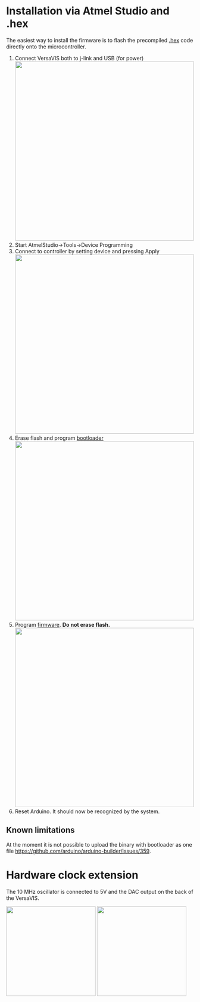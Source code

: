 # Installation via Atmel Studio and .hex
The easiest way to install the firmware is to flash the precompiled [.hex](https://github.com/rikba/versavis/tree/feature/gnss_sync/firmware/build) code directly onto the microcontroller.

1. Connect VersaVIS both to j-link and USB (for power)<br/><img src="https://lh3.googleusercontent.com/pw/ACtC-3decGAq1C-H6sobutmEmsX56sbpv_QsCljCY8-OLf8roBtur7XhYzavrZLWN_5PGTu4u6wfp3xma5onPxT7z-XFU7COgftvl_dIlkS1djvktARqx3cBWXmvwrvGRirG0jYcswKyxGXN7RrjDnRMEIMJ=w1310-h982-no?authuser=0" width="480">
2. Start AtmelStudio->Tools->Device Programming
3. Connect to controller by setting device and pressing Apply<br/><img src="https://lh3.googleusercontent.com/pw/ACtC-3ct4yqvjgeYgjDEAIB54owkFV8UGA7rZppGb_1rlTTuoj97Dknn3vRUbfQ7P7jdTTmujqgZU0nEGSzZWRXVpVLR8Pr-fIUJrHp94yAA6_6lTmUFIy7rhyIlcvd2MG5iwvjOoABg6ZnrHyPkODZW3b05=w1535-h772-no?authuser=0" width="480">
4. Erase flash and program [bootloader](https://github.com/rikba/versavis/blob/feature/gnss_sync/firmware/build/samd21_sam_ba_versavis.hex)<br/><img src="https://lh3.googleusercontent.com/pw/ACtC-3c14hC-yApYa9c4MiOtqt1DvxkUqBIXg_mHwPzyuxuvujSwnJYTWhdcb699UdUOS-gBWFO6FZS53xku1YarGqAG01bYqcs24I5zsO_Fj0NKLxAHt36Sabo4kc7NhsM0KuaDgrCxA49ELMMKzgywGP3s=w1532-h779-no?authuser=0" width="480">
5. Program [firmware](https://github.com/rikba/versavis/blob/feature/gnss_sync/firmware/build/versavis_rtc.ino.hex). **Do not erase flash.**<br/><img src="https://lh3.googleusercontent.com/pw/ACtC-3eT89OY5lqtHjehr4w7I9veWCVw9UyBbXR9k9N-OsImobqUZxiwXccaGnPK4FZ2JwOwC5PXJQjJK2Cac7BKrHrKPejn2pnofym8hTOZIyddU_f66g-lfn2Z0bAO3iWTIQdrgaTiqk876UMVQC3m78rW=w1537-h778-no?authuser=0" width="480">
6. Reset Arduino. It should now be recognized by the system.

## Known limitations
At the moment it is not possible to upload the binary with bootloader as one file https://github.com/arduino/arduino-builder/issues/359.

# Hardware clock extension
The 10 MHz oscillator is connected to 5V and the DAC output on the back of the VersaVIS.

<img src="https://lh3.googleusercontent.com/pw/ACtC-3ckeMMcqSuujXA3ojo0O4R_krmXlQ3emo41agas0tnLb6KrBFlrnpiEbgN6wQBfvRRk8fYoTQxKyxTMulHwP8pcRJR8ML7D0hgZUEnXI98rnLNagDnC9VIUnKycZykYSMEcYyIpxFx98VlmIg4RXWp4=w718-h957-no?authuser=0" width="240"> <img src="https://lh3.googleusercontent.com/pw/ACtC-3e5h4-QpysZocPvySDVaXmMf5J6JJLyFmZx2vJyzP-HbynUZ9b-epJqZNRCUD9CuzZwGMxW927-YqoN6UMMmihTQkl_RpZ2ucfs8pr9PCAPsAOFTZx-KdAhQqP48PSIyELZKJCaUwpeIHjOFivFnCzf=w718-h957-no?authuser=0" width="240">
